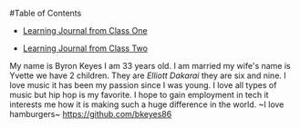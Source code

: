 #Table of Contents 

- [Learning Journal from Class One](/Read01LearningMarkdown.md)

- [Learning Journal from Class Two](/Read02coderscomputer.md)


My name is Byron Keyes I am 33 years old. I am married my wife's name is Yvette we have 2 children. They are _Elliott_ _Dakarai_ they are six and nine. I love music it has been my passion since I was young. I love all types of music but hip hop is my favorite. I hope to gain employment in tech it interests me how it is making such a huge difference in the world. ~I love hamburgers~
https://github.com/bkeyes86
